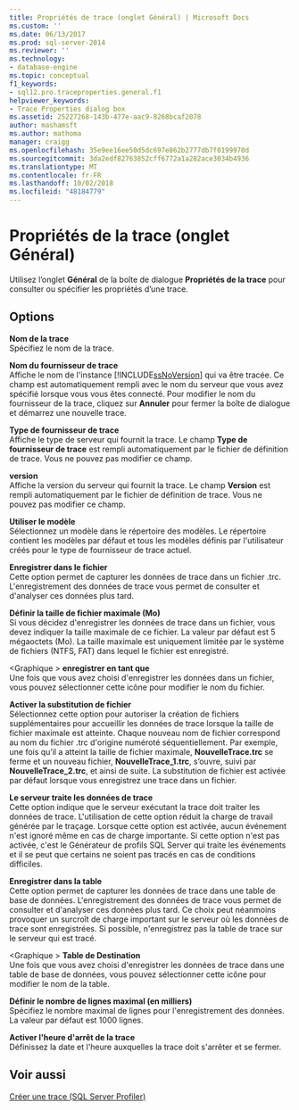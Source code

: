 ```yaml
---
title: Propriétés de trace (onglet Général) | Microsoft Docs
ms.custom: ''
ms.date: 06/13/2017
ms.prod: sql-server-2014
ms.reviewer: ''
ms.technology:
- database-engine
ms.topic: conceptual
f1_keywords:
- sql12.pro.traceproperties.general.f1
helpviewer_keywords:
- Trace Properties dialog box
ms.assetid: 25227268-143b-477e-aac9-8268bcaf2078
author: mashamsft
ms.author: mathoma
manager: craigg
ms.openlocfilehash: 35e9ee16ee50d5dc697e862b2777db7f0199970d
ms.sourcegitcommit: 3da2edf82763852cff6772a1a282ace3034b4936
ms.translationtype: MT
ms.contentlocale: fr-FR
ms.lasthandoff: 10/02/2018
ms.locfileid: "48184779"
---
```

# <a name="trace-properties-general-tab"></a>Propriétés de la trace (onglet Général)
  Utilisez l’onglet **Général** de la boîte de dialogue **Propriétés de la trace** pour consulter ou spécifier les propriétés d’une trace.  
  
## <a name="options"></a>Options  
 **Nom de la trace**  
 Spécifiez le nom de la trace.  
  
 **Nom du fournisseur de trace**  
 Affiche le nom de l'instance [!INCLUDE[ssNoVersion](../includes/ssnoversion-md.md)] qui va être tracée. Ce champ est automatiquement rempli avec le nom du serveur que vous avez spécifié lorsque vous vous êtes connecté. Pour modifier le nom du fournisseur de la trace, cliquez sur **Annuler** pour fermer la boîte de dialogue et démarrez une nouvelle trace.  
  
 **Type de fournisseur de trace**  
 Affiche le type de serveur qui fournit la trace. Le champ **Type de fournisseur de trace** est rempli automatiquement par le fichier de définition de trace. Vous ne pouvez pas modifier ce champ.  
  
 **version**  
 Affiche la version du serveur qui fournit la trace. Le champ **Version** est rempli automatiquement par le fichier de définition de trace. Vous ne pouvez pas modifier ce champ.  
  
 **Utiliser le modèle**  
 Sélectionnez un modèle dans le répertoire des modèles. Le répertoire contient les modèles par défaut et tous les modèles définis par l'utilisateur créés pour le type de fournisseur de trace actuel.  
  
 **Enregistrer dans le fichier**  
 Cette option permet de capturer les données de trace dans un fichier .trc. L'enregistrement des données de trace vous permet de consulter et d'analyser ces données plus tard.  
  
 **Définir la taille de fichier maximale (Mo)**  
 Si vous décidez d'enregistrer les données de trace dans un fichier, vous devez indiquer la taille maximale de ce fichier. La valeur par défaut est 5 mégaoctets (Mo). La taille maximale est uniquement limitée par le système de fichiers (NTFS, FAT) dans lequel le fichier est enregistré.  
  
 \<Graphique > **enregistrer en tant que**  
 Une fois que vous avez choisi d'enregistrer les données dans un fichier, vous pouvez sélectionner cette icône pour modifier le nom du fichier.  
  
 **Activer la substitution de fichier**  
 Sélectionnez cette option pour autoriser la création de fichiers supplémentaires pour accueillir les données de trace lorsque la taille de fichier maximale est atteinte. Chaque nouveau nom de fichier correspond au nom du fichier .trc d'origine numéroté séquentiellement. Par exemple, une fois qu’il a atteint la taille de fichier maximale, **NouvelleTrace.trc** se ferme et un nouveau fichier, **NouvelleTrace_1.trc**, s’ouvre, suivi par **NouvelleTrace_2.trc**, et ainsi de suite. La substitution de fichier est activée par défaut lorsque vous enregistrez une trace dans un fichier.  
  
 **Le serveur traite les données de trace**  
 Cette option indique que le serveur exécutant la trace doit traiter les données de trace. L'utilisation de cette option réduit la charge de travail générée par le traçage. Lorsque cette option est activée, aucun événement n'est ignoré même en cas de charge importante. Si cette option n'est pas activée, c'est le Générateur de profils SQL Server qui traite les événements et il se peut que certains ne soient pas tracés en cas de conditions difficiles.  
  
 **Enregistrer dans la table**  
 Cette option permet de capturer les données de trace dans une table de base de données. L'enregistrement des données de trace vous permet de consulter et d'analyser ces données plus tard. Ce choix peut néanmoins provoquer un surcroît de charge important sur le serveur où les données de trace sont enregistrées. Si possible, n'enregistrez pas la table de trace sur le serveur qui est tracé.  
  
 \<Graphique > **Table de Destination**  
 Une fois que vous avez choisi d'enregistrer les données de trace dans une table de base de données, vous pouvez sélectionner cette icône pour modifier le nom de la table.  
  
 **Définir le nombre de lignes maximal (en milliers)**  
 Spécifiez le nombre maximal de lignes pour l'enregistrement des données. La valeur par défaut est 1000 lignes.  
  
 **Activer l'heure d'arrêt de la trace**  
 Définissez la date et l'heure auxquelles la trace doit s'arrêter et se fermer.  
  
## <a name="see-also"></a>Voir aussi  
 [Créer une trace &#40;SQL Server Profiler&#41;](../tools/sql-server-profiler/create-a-trace-sql-server-profiler.md)  
  
  
